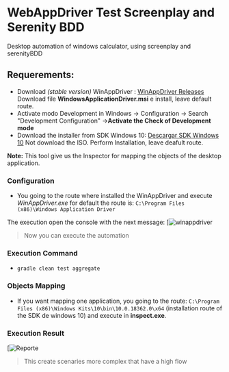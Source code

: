 # WebAppDriver Test Screenplay and Serenity BDD

Desktop automation of windows calculator, using screenplay and serenityBDD

## Requerements:
- Download *(stable version)* WinAppDriver : [WinAppDriver Releases](https://github.com/Microsoft/WinAppDriver/releases "WinAppDriver Releases") Download file **WindowsApplicationDriver.msi** e install, leave default route.
- Activate modo Development in Windows -> Configuration -> Search "Development Configuration" ->**Activate the Check of Development mode**
- Download the installer from SDK Windows 10: [Descargar SDK Windows 10](https://developer.microsoft.com/es-es/windows/downloads/windows-10-sdk "Download SDK Windows 10") Not download the ISO. Perform Installation, leave deafult route.

**Note:** This tool give us the Inspector for mapping the objects of the desktop application.

### Configuration
- You going to the route where installed the WinAppDriver and execute *WinAppDriver.exe* for default the route is: `C:\Program Files (x86)\Windows Application Driver`

The execution open the console with the next message:
[![winappdriver](/screenshots/WinAppDriver.png)

> Now you can execute the automation

### Execution Command
- `gradle clean test aggregate`

### Objects Mapping
- If you want mapping one application, you going to the route: `C:\Program Files (x86)\Windows Kits\10\bin\10.0.18362.0\x64` (installation route of the SDK de windows 10) and execute in **inspect.exe**.

### Execution Result

[![Reporte](/screenshots/resultexecution.png)


> This create scenaries more complex that have a high flow

